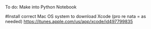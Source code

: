 To do: Make into Python Notebook

#Install correct Mac OS system to download Xcode (pro re nata = as needed)
https://itunes.apple.com/us/app/xcode/id497799835




